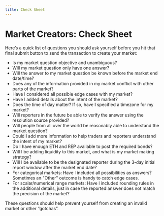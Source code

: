 ```yaml
---
title: Check Sheet
---
```

# Market Creators: Check Sheet

Here’s a quick list of questions you should ask yourself before you hit that final submit button to send the transaction to create your market:

- Is my market question objective and unambiguous?
- Will my market question only have one answer?
- Will the answer to my market question be known before the market end date/time?
- Does any of the information provided in my market conflict with other parts of the market?
- Have I considered all possible edge cases with my market?
- Have I added details about the intent of the market?
- Does the time of day matter? If so, have I specified a timezone for my market?
- Will reporters in the future be able to verify the answer using the resolution source provided?
- Will people from all over the world be reasonably able to understand the market question?
- Could I add more information to help traders and reporters understand the intent of my market?
- Do I have enough ETH and REP available to post the required bonds?
- Will I be adding liquidity to this market, and what is my market making strategy?
- Will I be available to be the designated reporter during the 3-day initial report window after the market end date?
- For categorical markets: Have I included all possibilities as answers? Sometimes an "Other" outcome is handy to catch edge cases.
- For scalar/numerical range markets: Have I included rounding rules in the additional details, just in case the reported answer does not match the precision of the market?

These questions should help prevent yourself from creating an invalid market or other “gotchas”.

